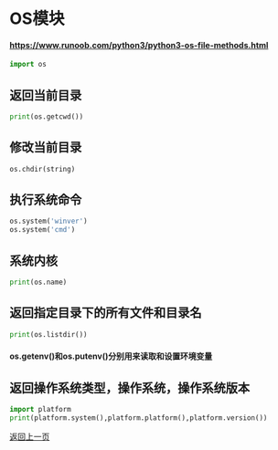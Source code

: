 # OS模块

#### https://www.runoob.com/python3/python3-os-file-methods.html


```python
import os
```

## 返回当前目录


```python
print(os.getcwd())
```

## 修改当前目录


```python
os.chdir(string) 
```

## 执行系统命令


```python
os.system('winver') 
os.system('cmd') 
```

## 系统内核


```python
print(os.name)
```

## 返回指定目录下的所有文件和目录名


```python
print(os.listdir())
```

#### os.getenv()和os.putenv()分别用来读取和设置环境变量

## 返回操作系统类型，操作系统，操作系统版本


```python
import platform
print(platform.system(),platform.platform(),platform.version())
```

[返回上一页](python.md)


